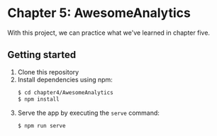 # Chapter 5: AwesomeAnalytics

With this project, we can practice what we've learned in chapter five.

## Getting started

1. Clone this repository
2. Install dependencies using npm:
   ```bash
   $ cd chapter4/AwesomeAnalytics
   $ npm install
   ```
3. Serve the app by executing the `serve` command:
   ```bash
   $ npm run serve
   ```
